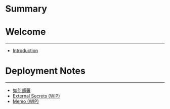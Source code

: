 # Summary

# Welcome

---

- [Introduction](introduction.md)

# Deployment Notes

---

- [如何部署](./deployment/guide-zh.md)
- [External Secrets (WIP)](./deployment/externalSecrets.md)
- [Memo (WIP)](./deployment/memo.md)